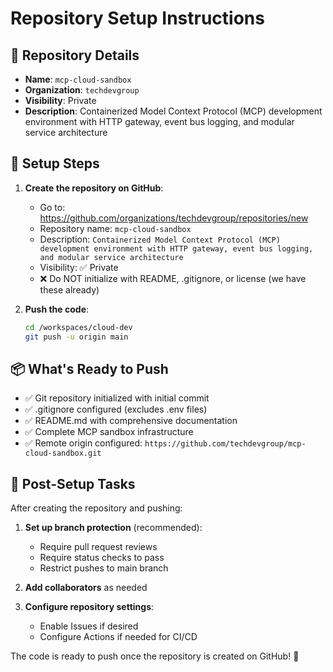 # Repository Setup Instructions

## 📝 Repository Details
- **Name**: `mcp-cloud-sandbox`
- **Organization**: `techdevgroup`
- **Visibility**: Private
- **Description**: Containerized Model Context Protocol (MCP) development environment with HTTP gateway, event bus logging, and modular service architecture

## 🚀 Setup Steps

1. **Create the repository on GitHub**:
   - Go to: https://github.com/organizations/techdevgroup/repositories/new
   - Repository name: `mcp-cloud-sandbox`
   - Description: `Containerized Model Context Protocol (MCP) development environment with HTTP gateway, event bus logging, and modular service architecture`
   - Visibility: ✅ Private
   - ❌ Do NOT initialize with README, .gitignore, or license (we have these already)

2. **Push the code**:
   ```bash
   cd /workspaces/cloud-dev
   git push -u origin main
   ```

## 📦 What's Ready to Push
- ✅ Git repository initialized with initial commit
- ✅ .gitignore configured (excludes .env files)
- ✅ README.md with comprehensive documentation
- ✅ Complete MCP sandbox infrastructure
- ✅ Remote origin configured: `https://github.com/techdevgroup/mcp-cloud-sandbox.git`

## 🔧 Post-Setup Tasks
After creating the repository and pushing:

1. **Set up branch protection** (recommended):
   - Require pull request reviews
   - Require status checks to pass
   - Restrict pushes to main branch

2. **Add collaborators** as needed

3. **Configure repository settings**:
   - Enable Issues if desired
   - Configure Actions if needed for CI/CD

The code is ready to push once the repository is created on GitHub! 🎉
